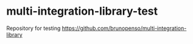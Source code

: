 # multi-integration-library-test
Repository for testing https://github.com/brunopenso/multi-integration-library
